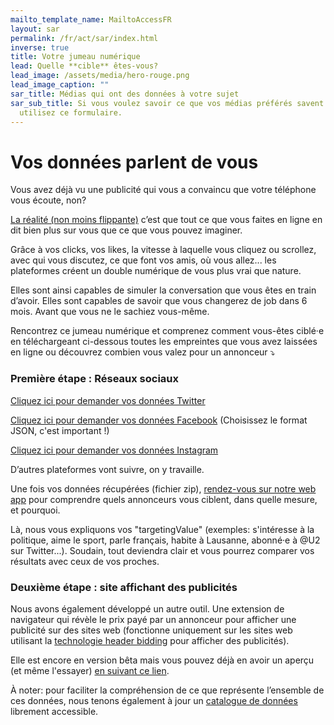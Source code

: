 ```yaml
---
mailto_template_name: MailtoAccessFR
layout: sar
permalink: /fr/act/sar/index.html
inverse: true
title: Votre jumeau numérique
lead: Quelle **cible** êtes-vous?
lead_image: /assets/media/hero-rouge.png
lead_image_caption: ""
sar_title: Médias qui ont des données à votre sujet
sar_sub_title: Si vous voulez savoir ce que vos médias préférés savent de vous,
  utilisez ce formulaire.
---
```

# Vos données parlent de vous

Vous avez déjà vu une publicité qui vous a convaincu que votre téléphone vous écoute, non?

[La réalité (non moins flippante)](https://qz.com/1609356/your-phone-is-not-recording-your-conversations/) c’est que tout ce que vous faites en ligne en dit bien plus sur vous que ce que vous pouvez imaginer.

Grâce à vos clicks, vos likes, la vitesse à laquelle vous cliquez ou scrollez, avec qui vous discutez, ce que font vos amis, où vous allez... les plateformes créent un double numérique de vous plus vrai que nature.

Elles sont ainsi capables de simuler la conversation que vous êtes en train d’avoir. Elles sont capables de savoir que vous changerez de job dans 6 mois. Avant que vous ne le sachiez vous-même.

Rencontrez ce jumeau numérique et comprenez comment vous-êtes ciblé·e en téléchargeant ci-dessous toutes les empreintes que vous avez laissées en ligne ou découvrez combien vous valez pour un annonceur ⤵️

### Première étape : Réseaux sociaux

[Cliquez ici pour demander vos données Twitter](https://help.twitter.com/fr/managing-your-account/how-to-download-your-twitter-archive)

[Cliquez ici pour demander vos données Facebook](https://www.facebook.com/help/212802592074644) (Choisissez le format JSON, c'est important !)

[Cliquez ici pour demander vos données Instagram](https://help.instagram.com/181231772500920/)

D’autres plateformes vont suivre, on y travaille.

Une fois vos données récupérées (fichier zip), [rendez-vous sur notre web app](https://experiences.hestialabs.org) pour comprendre quels annonceurs vous ciblent, dans quelle mesure, et pourquoi.

Là, nous vous expliquons vos "targetingValue" (exemples: s'intéresse à la politique, aime le sport, parle français, habite à Lausanne, abonné·e à @U2 sur Twitter...). Soudain, tout deviendra clair et vous pourrez comparer vos résultats avec ceux de vos proches.

### Deuxième étape : site affichant des publicités

Nous avons également développé un autre outil. Une extension de navigateur qui révèle le prix payé par un annonceur pour afficher une publicité sur des sites web (fonctionne uniquement sur les sites web utilisant la [technologie header bidding](https://headerbidding.co/header-bidding/) pour afficher des publicités).

Elle est encore en version bêta mais vous pouvez déjà en avoir un aperçu (et même l'essayer) [en suivant ce lien](https://github.com/hestiaAI/my-worth-extension).

À noter: pour faciliter la compréhension de ce que représente l’ensemble de ces données, nous tenons également à jour un [catalogue de données](/fr/act/catalog/) librement accessible.